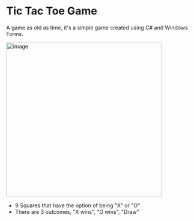 # Tic Tac Toe Game

A game as old as time, it's a simple game created using C# and Windows Forms.

<img width="413" alt="image" src="https://user-images.githubusercontent.com/103554043/190046493-024f4bd2-7641-4f13-a966-0cc4cea46f4a.png">


- 9 Squares that have the option of being "X" or "O"
- There are 3 outcomes, "X wins", "O wins", "Draw"
